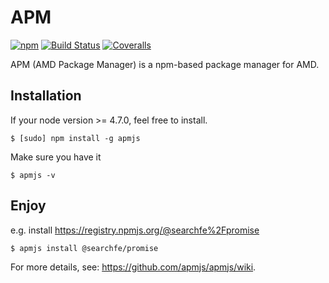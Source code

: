 # APM

[![npm](https://img.shields.io/npm/v/apmjs.svg)](https://www.npmjs.org/package/apmjs)
[![Build Status](https://travis-ci.org/apmjs/apmjs.svg?branch=master)](https://travis-ci.org/apmjs/apmjs)
[![Coveralls](https://img.shields.io/coveralls/apmjs/apmjs.svg)](https://coveralls.io/github/apmjs/apmjs?branch=master)

APM (AMD Package Manager) is a npm-based package manager for AMD. 

## Installation

If your node version >= 4.7.0, feel free to install.
```
$ [sudo] npm install -g apmjs
```

Make sure you have it
```
$ apmjs -v
```

## Enjoy
e.g. install https://registry.npmjs.org/@searchfe%2Fpromise
```
$ apmjs install @searchfe/promise
```

For more details, see: https://github.com/apmjs/apmjs/wiki.

